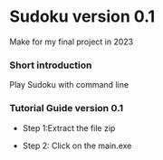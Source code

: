 # Sudoku version 0.1
Make for my final project in 2023

### Short introduction
 Play Sudoku with command line 
### Tutorial Guide version 0.1
 - Step 1:Extract the file zip
 
 - Step 2: Click on the main.exe
 
  
